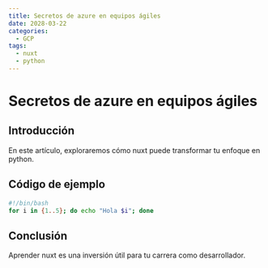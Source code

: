 ```yaml
---
title: Secretos de azure en equipos ágiles
date: 2028-03-22
categories:
  - GCP
tags:
  - nuxt
  - python
---
```


# Secretos de azure en equipos ágiles

## Introducción

En este artículo, exploraremos cómo nuxt puede transformar tu enfoque en python.

## Código de ejemplo

```bash
#!/bin/bash
for i in {1..5}; do echo "Hola $i"; done
```

## Conclusión

Aprender nuxt es una inversión útil para tu carrera como desarrollador.